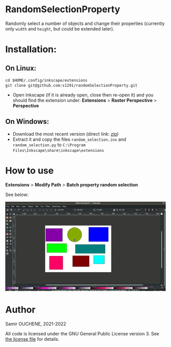 # RandomSelectionProperty

Randomly select a number of objects and change their properties (currently only `width` and `height`, but could be extended later).

# Installation:

## On Linux:

```
cd $HOME/.config/inkscape/extensions
git clone git@github.com:s1291/randomSelectionProperty.git
```

* Open Inkscape (if it is already open, close then re-open it) and you should find the extension under: **Extensions** > **Raster Perspective** > **Perspective**

## On Windows:

* Download the most recent version (direct link: [zip](https://github.com/s1291/randomSelectionProperty/archive/refs/heads/master.zip))
* Extract it and copy the files `random_selection.inx` and `random_selection.py` to `C:\Program Files\Inkscape\share\inkscape\extensions`


# How to use

**Extensions** > **Modify Path** > **Batch property random selection**

See below:

![How to use the extension](imgs/howto.gif)

# Author
Samir OUCHENE, 2021-2022

All code is licensed under the GNU General Public License version 3. See [the license file](https://github.com/s1291/randomSelectionProperty/blob/master/LICENSE) for details.
